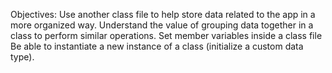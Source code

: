 Objectives:
Use another class file to help store data related to the app in a more organized way.
Understand the value of grouping data together in a class to perform similar operations.
Set member variables inside a class file
Be able to instantiate a new instance of a class (initialize a custom data type).